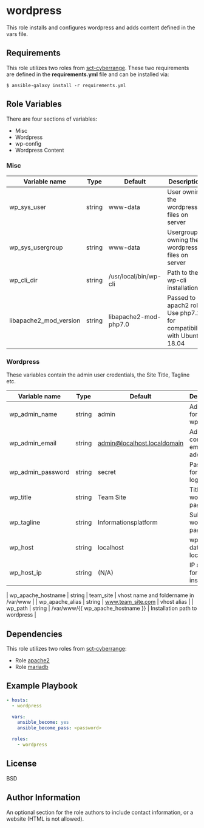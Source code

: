 wordpress
=========

This role installs and configures wordpress and adds content defined in the vars file. 

Requirements
------------

This role utilizes two roles from [sct-cyberrange](https://git-service.ait.ac.at/sct-cyberrange/ansible-roles/). These two requirements are defined in the **requirements.yml** file and can be installed via:

```console
$ ansible-galaxy install -r requirements.yml
```

Role Variables
--------------

There are four sections of variables:
- Misc
- Wordpress
- wp-config
- Wordpress Content 

### Misc

| Variable name                   | Type    | Default | Description                                             |
| ------------------------------- | ------- | ------- | ------------------------------------------------------- |
| wp_sys_user | string | www-data | User owning the wordpress files on server |
| wp_sys_usergroup | string | www-data | Usergroup owning the wordpress files on server |
| wp_cli_dir | string | /usr/local/bin/wp-cli | Path to the wp-cli installation |
| libapache2_mod_version | string | libapache2-mod-php7.0 | Passed to apach2 role. Use php7.2 for compatibility with Ubuntu 18.04 |

### Wordpress
These variables contain the admin user credentials, the Site Title, Tagline etc.

| Variable name                   | Type    | Default | Description                                             |
| ------------------------------- | ------- | ------- | ------------------------------------------------------- |
| wp_admin_name | string | admin | Adminuser for e.g. wp-admin |
| wp_admin_email | string | admin@localhost.localdomain | Admin contact email address |
| wp_admin_password | string | secret | Password for admin login |
| wp_title | string | Team Site | Title of wordpress page |
| wp_tagline | string | Informationsplatform | Subtitle of wordpress page |
| wp_host | string | localhost | wp-database location |
| wp_host_ip | string | (N/A) | IP address for wp-installation |

| wp_apache_hostname | string | team_site | vhost name and foldername in /var/www |
| wp_apache_alias | string | www.team_site.com | vhost alias |
| wp_path | string | /var/www/{{ wp_apache_hostname }} | Installation path to wordpress |


Dependencies
------------

This role utilizes two roles from [sct-cyberrange](https://git-service.ait.ac.at/sct-cyberrange/ansible-roles/):
- Role [apache2](git@git-service.ait.ac.at:sct-cyberrange/ansible-roles/apache2.git)
- Role [mariadb](git@git-service.ait.ac.at:sct-cyberrange/ansible-roles/mariadb.git)


Example Playbook
----------------

```yaml
- hosts: 
  - wordpress

  vars:
    ansible_become: yes
    ansible_become_pass: <password>

  roles:  
    - wordpress
```

License
-------

BSD

Author Information
------------------

An optional section for the role authors to include contact information, or a website (HTML is not allowed).
